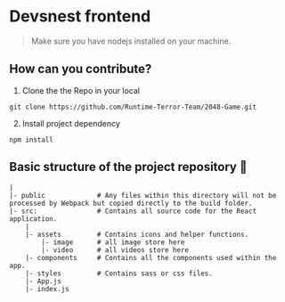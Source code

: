 # Devsnest frontend

> Make sure you have nodejs installed on your machine.

## How can you contribute?
1. Clone the the Repo in your local
```shell
git clone https://github.com/Runtime-Terror-Team/2048-Game.git
```
2. Install project dependency
```shell
npm install
```

## Basic structure of the project repository 📂

```terminal
|
|- public             # Any files within this directory will not be processed by Webpack but copied directly to the build folder.
|- src:               # Contains all source code for the React application.
    |
    |- assets         # Contains icons and helper functions.
        |- image      # all image store here
        |- video      # all videos store here  
    |- components     # Contains all the components used within the app.
    |- styles         # Contains sass or css files.
    |- App.js
    |- index.js
```

